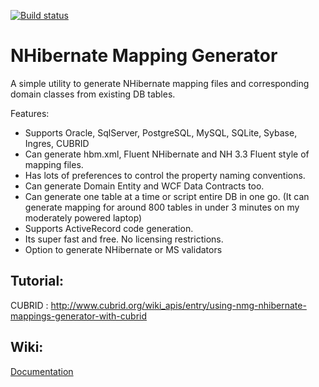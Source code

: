 [![Build status](https://ci.appveyor.com/api/projects/status/4dt1m3f57ufblmhd?svg=true)](https://ci.appveyor.com/project/RaviRanjan/nmg)

# NHibernate Mapping Generator

A simple utility to generate NHibernate mapping files and corresponding domain classes from existing DB tables.

Features:
- Supports Oracle, SqlServer, PostgreSQL, MySQL, SQLite, Sybase, Ingres, CUBRID
- Can generate hbm.xml, Fluent NHibernate and NH 3.3 Fluent style of mapping files.
- Has lots of preferences to control the property naming conventions.
- Can generate Domain Entity and WCF Data Contracts too.
- Can generate one table at a time or script entire DB in one go. (It can generate mapping for around 800 tables in under 3 minutes on my moderately powered laptop)
- Supports ActiveRecord code generation.
- Its super fast and free. No licensing restrictions.
- Option to generate NHibernate or MS validators

## Tutorial:

CUBRID : http://www.cubrid.org/wiki_apis/entry/using-nmg-nhibernate-mappings-generator-with-cubrid

## Wiki:

[Documentation](https://github.com/rvrn22/nmg/wiki)

